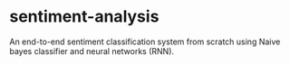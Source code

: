 # sentiment-analysis
An end-to-end sentiment classification system from scratch using Naive bayes classifier and neural networks (RNN).
